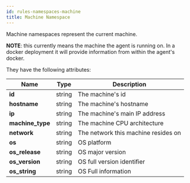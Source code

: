 ```yaml
---
id: rules-namespaces-machine
title: Machine Namespace
---
```



Machine namespaces represent the current machine.

**NOTE**: this currently means the machine the agent is running on. 
In a docker deployment it will provide information from within the agent's docker.

They have the following attributes:

| Name | Type | Description|
| ---- | ---- | ---------- |
|**id**|string|The machine's id|
|**hostname**|string|The machine's hostname|
|**ip**|string|The machine's main IP address|
|**machine_type**|string|The machine CPU architecture|
|**network**|string|The network this machine resides on|
|**os**|string|OS platform|
|**os_release**|string|OS major version|
|**os_version**|string|OS full version identifier|
|**os_string**|string|OS Full information|
